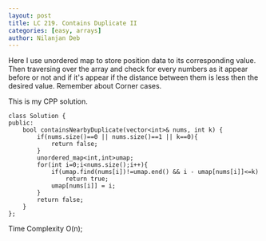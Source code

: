 ```yaml
---
layout: post
title: LC 219. Contains Duplicate II
categories: [easy, arrays]
author: Nilanjan Deb
---
```

Here I use unordered map to store position data to its corresponding value. Then traversing over the array and check for every numbers as it appear before or not and if it's appear if the distance between them is less then the desired value. Remember about Corner cases. 
 
This is my CPP solution.

```
class Solution {
public:
    bool containsNearbyDuplicate(vector<int>& nums, int k) {
        if(nums.size()==0 || nums.size()==1 || k==0){
            return false;
        }
        unordered_map<int,int>umap;
        for(int i=0;i<nums.size();i++){
            if(umap.find(nums[i])!=umap.end() && i - umap[nums[i]]<=k)
                return true;
            umap[nums[i]] = i;
        }
        return false;
    }
};
```
Time Complexity O(n);
